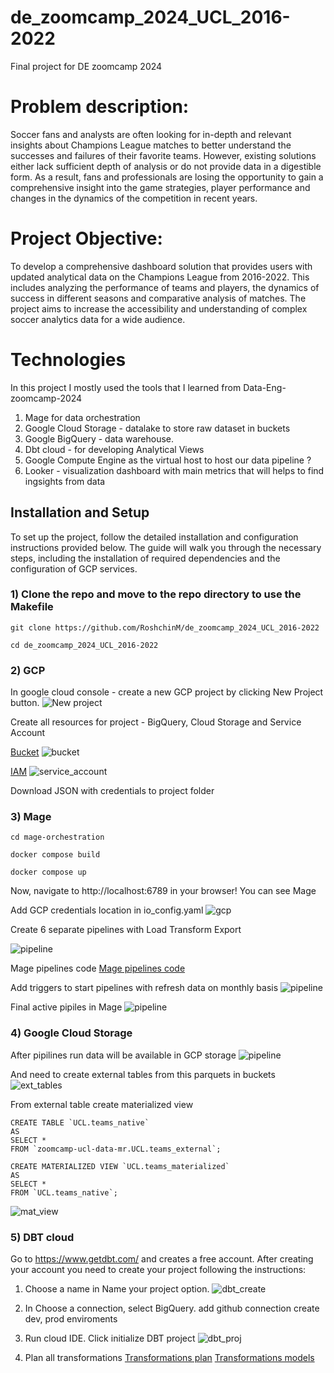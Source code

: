 # de_zoomcamp_2024_UCL_2016-2022
Final project for DE zoomcamp 2024


# Problem description:

Soccer fans and analysts are often looking for in-depth and relevant insights about Champions League matches to better understand the successes and failures of their favorite teams. However, existing solutions either lack sufficient depth of analysis or do not provide data in a digestible form. As a result, fans and professionals are losing the opportunity to gain a comprehensive insight into the game strategies, player performance and changes in the dynamics of the competition in recent years.

# Project Objective:

To develop a comprehensive dashboard solution that provides users with updated analytical data on the Champions League from 2016-2022. This includes analyzing the performance of teams and players, the dynamics of success in different seasons and comparative analysis of matches. The project aims to increase the accessibility and understanding of complex soccer analytics data for a wide audience.

# Technologies
In this project I mostly used the tools that I learned from Data-Eng-zoomcamp-2024

1) Mage for data orchestration
2) Google Cloud Storage - datalake to store raw dataset in buckets
3) Google BigQuery - data warehouse.
4) Dbt cloud - for developing Analytical Views 
5) Google Compute Engine as the virtual host to host our data pipeline ?
6) Looker - visualization dashboard with main metrics that will helps to find ingsights from data


## Installation and Setup
To set up the project, follow the detailed installation and configuration instructions provided below. The guide will walk you through the necessary steps, including the installation of required dependencies and the configuration of GCP services.

### 1) Clone the repo and move to the repo directory to use the Makefile
```
git clone https://github.com/RoshchinM/de_zoomcamp_2024_UCL_2016-2022
```

```
cd de_zoomcamp_2024_UCL_2016-2022
```

### 2) GCP 

In google cloud console - create a new GCP project by clicking New Project button.
![New project](https://github.com/RoshchinM/de_zoomcamp_2024_UCL_2016-2022/blob/main/assets/1_create_project.png)

Create all resources for project - BigQuery, Cloud Storage and Service Account

[Bucket](https://console.cloud.google.com/storage/browser)
![bucket](https://github.com/RoshchinM/de_zoomcamp_2024_UCL_2016-2022/blob/main/assets/2_bucket.png)


[IAM](https://console.cloud.google.com/iam-admin)
![service_account](https://github.com/RoshchinM/de_zoomcamp_2024_UCL_2016-2022/blob/main/assets/3_service_acc.png)

Download JSON with credentials to project folder

### 3) Mage

```
cd mage-orchestration
```

```
docker compose build
```

```
docker compose up
```

Now, navigate to http://localhost:6789 in your browser! You can see Mage

Add GCP credentials location in io_config.yaml 
![gcp](https://github.com/RoshchinM/de_zoomcamp_2024_UCL_2016-2022/blob/main/assets/5_GCP_cred.png)

Create 6 separate pipelines with Load Transform Export 

![pipeline](https://github.com/RoshchinM/de_zoomcamp_2024_UCL_2016-2022/blob/main/assets/4_LTE_schema.png)

Mage pipelines code 
[Mage pipelines code](https://github.com/RoshchinM/de_zoomcamp_2024_UCL_2016-2022/blob/main/assets/mage_pipelines.md)

Add triggers to start pipelines with refresh data on monthly basis
 ![pipeline](https://github.com/RoshchinM/de_zoomcamp_2024_UCL_2016-2022/blob/main/assets/7_triggers.png)

Final active pipiles in Mage 
![pipeline](https://github.com/RoshchinM/de_zoomcamp_2024_UCL_2016-2022/blob/main/assets/8_mage_pipelines.png)


### 4) Google Cloud Storage

After pipilines run data will be available in GCP storage
 ![pipeline](https://github.com/RoshchinM/de_zoomcamp_2024_UCL_2016-2022/blob/main/assets/6_GCP_data.png)

And need to create external tables from this parquets in buckets
 ![ext_tables](https://github.com/RoshchinM/de_zoomcamp_2024_UCL_2016-2022/blob/main/assets/9_external_table.png)

 From external table create materialized view 

```
CREATE TABLE `UCL.teams_native`
AS
SELECT *
FROM `zoomcamp-ucl-data-mr.UCL.teams_external`;
```
```
CREATE MATERIALIZED VIEW `UCL.teams_materialized`
AS
SELECT *
FROM `UCL.teams_native`;
```
![mat_view](https://github.com/RoshchinM/de_zoomcamp_2024_UCL_2016-2022/blob/main/assets/10_materialized_view.png)

### 5) DBT cloud

Go to https://www.getdbt.com/ and creates a free account. After creating your account you need to create your project following the instructions:

1. Choose a name in Name your project option.
![dbt_create](https://github.com/RoshchinM/de_zoomcamp_2024_UCL_2016-2022/blob/main/assets/11_dbt_create.png)

2. In Choose a connection, select BigQuery.
add github connection
create dev, prod enviroments

3. Run cloud IDE. Click initialize DBT project 
![dbt_proj](https://github.com/RoshchinM/de_zoomcamp_2024_UCL_2016-2022/blob/main/assets/12_cloudIDE.png)

4. Plan all transformations 
[Transformations plan](https://github.com/RoshchinM/de_zoomcamp_2024_UCL_2016-2022/dbt_cloud/README.md)
[Transformations models](https://github.com/RoshchinM/de_zoomcamp_2024_UCL_2016-2022/dbt_cloud)




